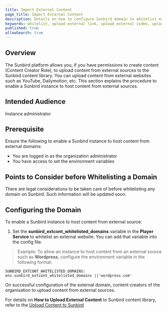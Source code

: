 ```yaml
---
title: Import External Content 
page_title: Import External Content
description: Details on how to configure Sunbird domain to whitelist external domains
keywords: whitelist, upload external link, upload external video, upload other than youtube
published: true
allowSearch: true
---
```

## Overview

The Sunbird platform allows you, if you have permissions to create content (Content Creator Role), to upload content from external sources to the Sunbird content library. You can upload content from external websites such as YouTube, Dailymotion, etc. This section explains the procedure to enable a Sunbird instance to host content from external sources. 

## Intended Audience
Instance administrator

## Prerequisite
Ensure the following to enable a Sunbird instance to host content from external domains:

- You are logged in as the organization administrator
- You have access to set the environment variables

## Points to Consider before Whitelisting a Domain

There are legal considerations to be taken care of before whitelisting any domain on Sunbird. Such information will be updated soon. 

## Configuring the Domain

To enable a Sunbird instance to host content from external source:

1. Set the **sunbird_extcont_whitelisted_domains** variable in the **Player Service** to whitelist an external website. You can add that variable into the config file.

> Example: To allow an instance to host content from an external source such as **Wordpress**, configure the environment variable in the following format:

    SUNBIRD_EXTCONT_WHITELISTED_DOMAINS: env.sunbird_extcont_whitelisted_domains ||'wordpress.com'

On successful configuration of the external domain, content creators of the organisation to upload content from external sources.

For details on **How to Upload External Content** to Sunbird content library, refer to the [Upload Content to Sunbird](features-documentation/upload/) 
